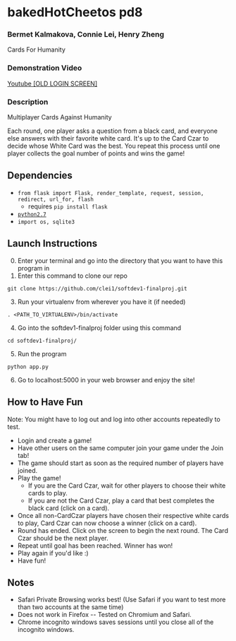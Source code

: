 # bakedHotCheetos pd8
### Bermet Kalmakova, Connie Lei, Henry Zheng
Cards For Humanity

### Demonstration Video
[Youtube [OLD LOGIN SCREEN]](https://youtu.be/VCHi5z_EZEE)

### Description
Multiplayer Cards Against Humanity

Each round, one player asks a question from a black card, and everyone else answers with their favorite white card. It's up to the Card Czar to decide whose White Card was the best. You repeat this process until one player collects the goal number of points and wins the game!

## Dependencies
* `from flask import Flask, render_template, request, session, redirect, url_for, flash`
  * requires `pip install flask`
* [`python2.7`](https://www.python.org/download/releases/2.7/)
* `import os, sqlite3`

## Launch Instructions
0. Enter your terminal and go into the directory that you want to have this program in
2. Enter this command to clone our repo
```
git clone https://github.com/clei1/softdev1-finalproj.git
```
3. Run your virtualenv from wherever you have it (if needed)
```
. <PATH_TO_VIRTUALENV>/bin/activate
```
4. Go into the softdev1-finalproj folder using this command
```
cd softdev1-finalproj/
```
5. Run the program
```
python app.py
```
6. Go to localhost:5000 in your web browser and enjoy the site!


## How to Have Fun
Note: You might have to log out and log into other accounts repeatedly to test.
* Login and create a game!
* Have other users on the same computer join your game under the Join tab!
* The game should start as soon as the required number of players have joined.
* Play the game!
  * If you are the Card Czar, wait for other players to choose their white cards to play.
  * If you are not the Card Czar, play a card that best completes the black card (click on a card).
* Once all non-CardCzar players have chosen their respective white cards to play, Card Czar can now choose a winner (click on a card).
* Round has ended. Click on the screen to begin the next round. The Card Czar should be the next player.
* Repeat until goal has been reached. Winner has won!
* Play again if you'd like :)
* Have fun!

## Notes
* Safari Private Browsing works best! (Use Safari if you want to test more than two accounts at the same time)
* Does not work in Firefox -- Tested on Chromium and Safari.
* Chrome incognito windows saves sessions until you close all of the incognito windows.
